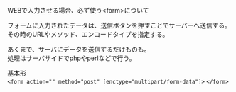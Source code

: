 WEBで入力させる場合、必ず使う&lt;form&gt;について<br>

フォームに入力されたデータは、送信ボタンを押すことでサーバーへ送信する。<br>
その時のURLやメソッド、エンコードタイプを指定する。<br>

あくまで、サーバにデータを送信するだけものも。<br>
処理はサーバサイドでphpやperlなどで行う。<br>

基本形<br>
`<form action="" method="post" [enctype="multipart/form-data"]>`
`</form>`
